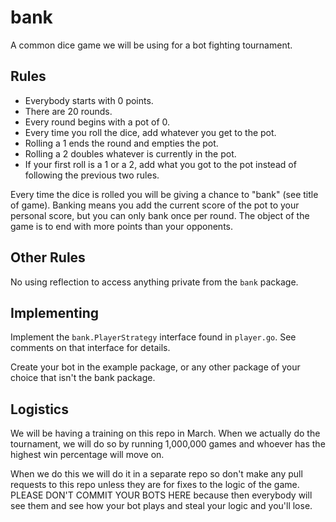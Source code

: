 # bank
A common dice game we will be using for a bot fighting tournament.

## Rules
- Everybody starts with 0 points. 
- There are 20 rounds. 
- Every round begins with a pot of 0. 
- Every time you roll the dice, add whatever you get to the pot. 
- Rolling a 1 ends the round and empties the pot.
- Rolling a 2 doubles whatever is currently in the pot.  
- If your first roll is a 1 or a 2, add what you got to the pot instead of following the previous two rules.

Every time the dice is rolled you will be giving a chance to "bank" (see title of game). Banking means you add the
current score of the pot to your personal score, but you can only bank once per round. The object of the game is to end
with more points than your opponents.

## Other Rules

No using reflection to access anything private from the `bank` package.

## Implementing

Implement the `bank.PlayerStrategy` interface found in `player.go`. See comments on that interface for details.

Create your bot in the example package, or any other package of your choice that isn't the bank package.

## Logistics

We will be having a training on this repo in March. When we actually do the tournament, we will do so by running 
1,000,000 games and whoever has the highest win percentage will move on.

When we do this we will do it in a separate repo so don't make any pull requests to this repo unless they are for fixes
to the logic of the game. PLEASE DON'T COMMIT YOUR BOTS HERE because then everybody will see them and see how your bot
plays and steal your logic and you'll lose.
